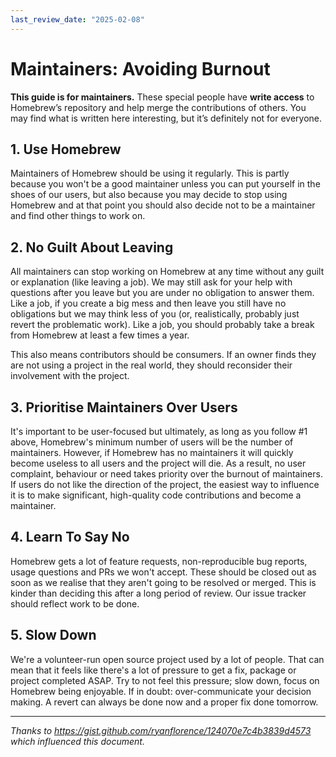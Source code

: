 ```yaml
---
last_review_date: "2025-02-08"
---
```


# Maintainers: Avoiding Burnout

**This guide is for maintainers.** These special people have **write
access** to Homebrew’s repository and help merge the contributions of
others. You may find what is written here interesting, but it’s
definitely not for everyone.

## 1. Use Homebrew

Maintainers of Homebrew should be using it regularly. This is partly because
you won't be a good maintainer unless you can put yourself in the shoes of our
users, but also because you may decide to stop using Homebrew and at that point
you should also decide not to be a maintainer and find other things to work on.

## 2. No Guilt About Leaving

All maintainers can stop working on Homebrew at any time without any guilt or
explanation (like leaving a job). We may still ask for your help with questions
after you leave but you are under no obligation to answer them. Like a job, if
you create a big mess and then leave you still have no obligations but we may
think less of you (or, realistically, probably just revert the problematic
work). Like a job, you should probably take a break from Homebrew at least a few
times a year.

This also means contributors should be consumers. If an owner finds they are
not using a project in the real world, they should reconsider their involvement
with the project.

## 3. Prioritise Maintainers Over Users

It's important to be user-focused but ultimately, as long as you follow #1
above, Homebrew's minimum number of users will be the number of maintainers.
However, if Homebrew has no maintainers it will quickly become useless to all
users and the project will die. As a result, no user complaint, behaviour or
need takes priority over the burnout of maintainers. If users do not like the
direction of the project, the easiest way to influence it is to make
significant, high-quality code contributions and become a maintainer.

## 4. Learn To Say No

Homebrew gets a lot of feature requests, non-reproducible bug reports, usage
questions and PRs we won't accept. These should be closed out as soon as we
realise that they aren't going to be resolved or merged. This is kinder than
deciding this after a long period of review. Our issue tracker should reflect
work to be done.

## 5. Slow Down

We're a volunteer-run open source project used by a lot of people. That can mean
that it feels like there's a lot of pressure to get a fix, package or project
completed ASAP. Try to not feel this pressure; slow down, focus on Homebrew
being enjoyable. If in doubt: over-communicate your decision making. A revert
can always be done now and a proper fix done tomorrow.

---

_Thanks to <https://gist.github.com/ryanflorence/124070e7c4b3839d4573> which influenced this document._
